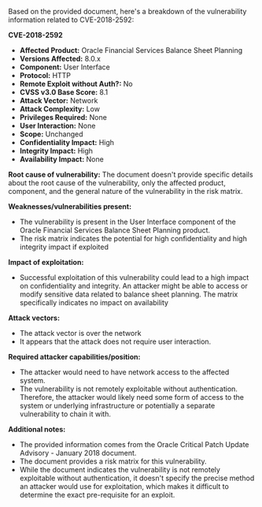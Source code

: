 Based on the provided document, here's a breakdown of the vulnerability information related to CVE-2018-2592:

**CVE-2018-2592**

*   **Affected Product:** Oracle Financial Services Balance Sheet Planning
*   **Versions Affected:** 8.0.x
*   **Component:** User Interface
*   **Protocol:** HTTP
*   **Remote Exploit without Auth?:** No
*   **CVSS v3.0 Base Score:** 8.1
*   **Attack Vector:** Network
*  **Attack Complexity:** Low
*   **Privileges Required:** None
*   **User Interaction:** None
*   **Scope:** Unchanged
*   **Confidentiality Impact:** High
*   **Integrity Impact:** High
*  **Availability Impact:** None

**Root cause of vulnerability:** The document doesn't provide specific details about the root cause of the vulnerability, only the affected product, component, and the general nature of the vulnerability in the risk matrix.

**Weaknesses/vulnerabilities present:**
*   The vulnerability is present in the User Interface component of the Oracle Financial Services Balance Sheet Planning product.
*   The risk matrix indicates the potential for high confidentiality and high integrity impact if exploited

**Impact of exploitation:**
*   Successful exploitation of this vulnerability could lead to a high impact on confidentiality and integrity. An attacker might be able to access or modify sensitive data related to balance sheet planning. The matrix specifically indicates no impact on availability

**Attack vectors:**
*   The attack vector is over the network
*   It appears that the attack does not require user interaction.

**Required attacker capabilities/position:**
*   The attacker would need to have network access to the affected system.
*   The vulnerability is not remotely exploitable without authentication. Therefore, the attacker would likely need some form of access to the system or underlying infrastructure or potentially a separate vulnerability to chain it with.

**Additional notes:**
*   The provided information comes from the Oracle Critical Patch Update Advisory - January 2018 document.
*   The document provides a risk matrix for this vulnerability.
*   While the document indicates the vulnerability is not remotely exploitable without authentication, it doesn't specify the precise method an attacker would use for exploitation, which makes it difficult to determine the exact pre-requisite for an exploit.